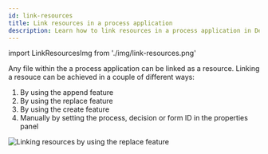 ```yaml
---
id: link-resources
title: Link resources in a process application
description: Learn how to link resources in a process application in Desktop Modeler.
---
```


import LinkResourcesImg from './img/link-resources.png'

Any file within the a process application can be linked as a resource. Linking a resouce can be achieved in a couple of different ways:

1. By using the append feature
2. By using the replace feature
3. By using the create feature
4. Manually by setting the process, decision or form ID in the properties panel

<p><img src={LinkResourcesImg} alt="Linking resources by using the replace feature" /></p>
